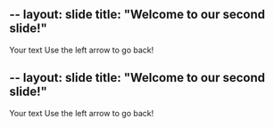 --
layout: slide
title: "Welcome to our second slide!"
---
Your text
Use the left arrow to go back!

--
layout: slide
title: "Welcome to our second slide!"
---
Your text
Use the left arrow to go back!
